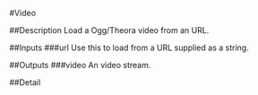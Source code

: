 #Video

##Description
Load a Ogg/Theora video from an URL.

##Inputs
###url
Use this to load from a URL supplied as a string.

##Outputs
###video
An video stream.

##Detail

